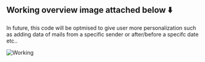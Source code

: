 ## Working overview image attached below ⬇️
In future, this code will be optmised to give user more personalization such as adding data of mails from a specific sender or after/before a specifc date etc..

![Working](https://user-images.githubusercontent.com/66826063/161347609-94fdedf6-a762-450c-956d-22ca9a294628.jpg)
